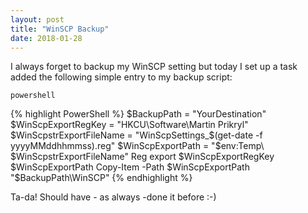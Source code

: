 ```yaml
---
layout: post
title: "WinSCP Backup"
date: 2018-01-28
---
```


I always forget to backup my WinSCP setting but today I set up a task added the following simple entry to my backup script:
```
powershell
```

{% highlight PowerShell %}
$BackupPath = "YourDestination"
$WinScpExportRegKey = "HKCU\Software\Martin Prikryl"
$WinScpstrExportFileName = "WinScpSettings_$(get-date -f yyyyMMddhhmmss).reg"
$WinScpExportPath = "$env:Temp\ $WinScpstrExportFileName"
Reg export $WinScpExportRegKey $WinScpExportPath
Copy-Item -Path $WinScpExportPath "$BackupPath\WinSCP"
{% endhighlight %}

Ta-da! Should have - as always -done it before :-)

